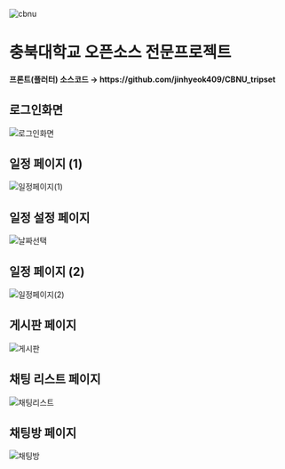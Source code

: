 <p align="">
  <img src="https://github.com/Jeong-Je/lets-go/assets/131790445/4bddbb40-b04c-4363-b01a-dde9c9bcfbf4" alt="cbnu" />
</p>

<h1 align="">충북대학교 오픈소스 전문프로젝트</h1>

<h4 align="">프론트(플러터) 소스코드 → https://github.com/jinhyeok409/CBNU_tripset</h4>

## 로그인화면
![로그인화면](https://github.com/Jeong-Je/cbnu_tripset_backend/assets/131790445/d2b839be-7e14-4330-80de-7623f5dc9b17)
<br />

## 일정 페이지 (1)
![일정페이지(1)](https://github.com/Jeong-Je/cbnu_tripset_backend/assets/131790445/19c387db-0795-4b24-9196-d20075315a34)
<br />

## 일정 설정 페이지
![날짜선택](https://github.com/Jeong-Je/cbnu_tripset_backend/assets/131790445/d2ef76ee-36dc-4204-956e-b873542f38ff)
<br />

## 일정 페이지 (2)
![일정페이지(2)](https://github.com/Jeong-Je/cbnu_tripset_backend/assets/131790445/0bbb8f83-239a-42f6-a40e-c58ea0a3b082)
<br />

## 게시판 페이지
![게시판](https://github.com/Jeong-Je/cbnu_tripset_backend/assets/131790445/8fe2bd39-8024-44c4-825c-d36249a189dd)
<br />

## 채팅 리스트 페이지
![채팅리스트](https://github.com/Jeong-Je/cbnu_tripset_backend/assets/131790445/8cceda25-5173-4dfa-8338-c7ce0074dbce)
<br />

## 채팅방 페이지
![채팅방](https://github.com/Jeong-Je/cbnu_tripset_backend/assets/131790445/6a51ed1c-7c00-4b00-8b32-893af35af4d3)
